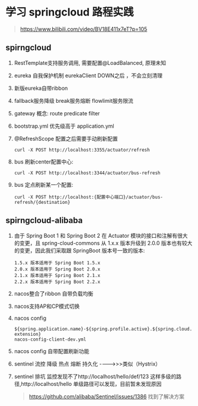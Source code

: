 # 学习 springcloud 路程实践 

> https://www.bilibili.com/video/BV18E411x7eT?p=105

## spirngcloud

1. RestTemplate支持服务调用, 需要配置@LoadBalanced, 原理未知

2. eureka 自我保护机制 eurekaClient DOWN之后 ，不会立刻清理

3. 新版eureka自带ribbon  

4. fallback服务降级 break服务熔断 flowlimit服务限流

5. gateway 概念: route  predicate filter

6. bootstrap.yml 优先级高于 application.yml

7. @RefreshScope 配置之后需要手动刷新配置 

   ```
   curl -X POST http://localhost:3355/actuator/refresh
   ```

8. bus 刷新center配置中心: 

   ```
   curl -X POST http://localhost:3344/actuator/bus-refresh
   ```

9. bus 定点刷新某一个配置: 

   ```
   curl -X POST http://localhost:{配置中心端口}/actuator/bus-refresh/{destination}
   ```

## spirngcloud-alibaba

1. 由于 Spring Boot 1 和 Spring Boot 2 在 Actuator 模块的接口和注解有很大的变更，且 spring-cloud-commons 从 1.x.x 版本升级到 2.0.0 版本也有较大的变更，因此我们采取跟 SpringBoot 版本号一致的版本:

    ```
    1.5.x 版本适用于 Spring Boot 1.5.x
    2.0.x 版本适用于 Spring Boot 2.0.x
    2.1.x 版本适用于 Spring Boot 2.1.x
    2.2.x 版本适用于 Spring Boot 2.2.x
    ```

2. nacos整合了ribbon 自带负载均衡

3. nacos支持AP和CP模式切换

4. nacos config 

    ```
    ${spring.application.name}-${spring.profile.active}.${spring.cloud.nacos.config.file-extension}
    nacos-config-client-dev.yml
    ```
    
5. nacos config 自带配置刷新功能

6. sentinel  流控 降级 热点 熔断 持久化   ---->>>类似（Hystrix）

7. sentinel  排坑 监控发现不了http://localhost/hello/def/123 这样多级的路径,http://localhost/hello 单级路径可以发现，目前暂未发现原因

    > https://github.com/alibaba/Sentinel/issues/1386   找到了解决方案

